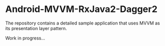 # Android-MVVM-RxJava2-Dagger2

The repository contains a detailed sample application that uses MVVM as its presentation layer pattern.

Work in progress...
